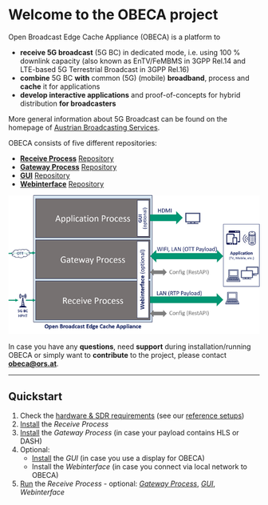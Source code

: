 # Welcome to the OBECA project<a name="to-the-top"></a>

Open Broadcast Edge Cache Appliance (OBECA) is a platform to

* **receive 5G broadcast** (5G BC) in dedicated mode, i.e. using 100 % downlink capacity (also known as EnTV/FeMBMS in 3GPP Rel.14 and LTE-based 5G Terrestrial Broadcast in 3GPP Rel.16)
* **combine** 5G BC **with** common (5G) (mobile) **broadband**, process and **cache** it for applications
* **develop interactive applications** and proof-of-concepts for hybrid distribution **for broadcasters**

More general information about 5G Broadcast can be found on the homepage of <a href="https://www.ors.at/en/5g-broadcast/" target="_blank">Austrian Broadcasting Services</a>.

OBECA consists of five different repositories:
* **[Receive Process](Receive-Process)** [Repository](https://github.com/5G-MAG/obeca-receive-process) 
* **[Gateway Process](Gateway-Process)** [Repository](https://github.com/5G-MAG/obeca-gateway-process)
* **[GUI](GUI)** [Repository](https://github.com/5G-MAG/obeca-gui)
* **[Webinterface](Webinterface)** [Repository](https://github.com/5G-MAG/obeca-web-interface)

<img src="https://github.com/5G-MAG/Documentation-and-Architecture/blob/main/media/wiki/concept.png">


In case you have any **questions**, need **support** during installation/running OBECA or simply want to **contribute** to the project, please contact **[obeca@ors.at](mailto:obeca@ors.at)**.

***
## Quickstart
1. Check the [hardware & SDR requirements](Hardware-Requirements) (see our [reference setups](Hardware-Requirements#reference-setups))
2. [Install](Receive-Process#installation) the *Receive Process*
3. [Install](Gateway-Process#installation) the *Gateway Process* (in case your payload contains HLS or DASH)
3. Optional: 
   * [Install](GUI#installation) the *GUI* (in case you use a display for OBECA)
   * Install the *Webinterface* (in case you connect via local network to OBECA)
4. [Run](Receive-Process#run-the-receive-process) the *Receive Process* - optional: [*Gateway Process*](Gateway-Process#run-the-gateway-process), [*GUI*](GUI#run-the-gui), *Webinterface*

